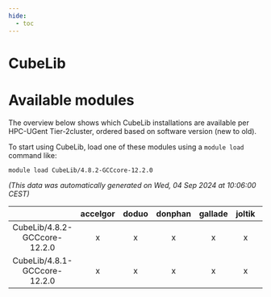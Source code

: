 ```yaml
---
hide:
  - toc
---
```


CubeLib
=======

# Available modules


The overview below shows which CubeLib installations are available per HPC-UGent Tier-2cluster, ordered based on software version (new to old).

To start using CubeLib, load one of these modules using a `module load` command like:

```shell
module load CubeLib/4.8.2-GCCcore-12.2.0
```

*(This data was automatically generated on Wed, 04 Sep 2024 at 10:06:00 CEST)*  

| |accelgor|doduo|donphan|gallade|joltik|shinx|skitty|
| :---: | :---: | :---: | :---: | :---: | :---: | :---: | :---: |
|CubeLib/4.8.2-GCCcore-12.2.0|x|x|x|x|x|x|x|
|CubeLib/4.8.1-GCCcore-12.2.0|x|x|x|x|x|x|x|
